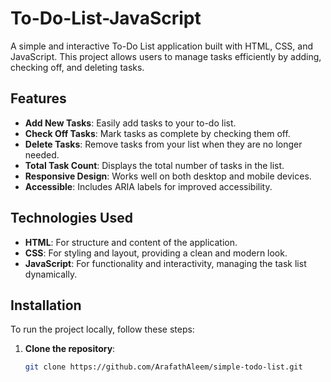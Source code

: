 <h1>To-Do-List-JavaScript</h1>

A simple and interactive To-Do List application built with HTML, CSS, and JavaScript. This project allows users to manage tasks efficiently by adding, checking off, and deleting tasks.

## Features

- **Add New Tasks**: Easily add tasks to your to-do list.
- **Check Off Tasks**: Mark tasks as complete by checking them off.
- **Delete Tasks**: Remove tasks from your list when they are no longer needed.
- **Total Task Count**: Displays the total number of tasks in the list.
- **Responsive Design**: Works well on both desktop and mobile devices.
- **Accessible**: Includes ARIA labels for improved accessibility.

## Technologies Used

- **HTML**: For structure and content of the application.
- **CSS**: For styling and layout, providing a clean and modern look.
- **JavaScript**: For functionality and interactivity, managing the task list dynamically.


## Installation

To run the project locally, follow these steps:

1. **Clone the repository**:
   ```bash
   git clone https://github.com/ArafathAleem/simple-todo-list.git
